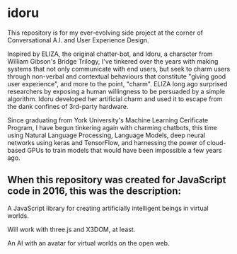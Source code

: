 # idoru

This repository is for my ever-evolving side project at the corner of Conversational A.I. and User Experience Design.

Inspired by ELIZA, the original chatter-bot, and Idoru, a character from William Gibson's Bridge Trilogy, I've tinkered over the years with making systems that not only communicate with end users, but seek to charm users through non-verbal and contextual behaviours that constitute "giving good user experience", and more to the point, "charm". ELIZA long ago surprised researchers by exposing a human willingness to be persuaded by a simple algorithm. Idoru developed her artificial charm and used it to escape from the dank confines of 3rd-party hardware.

Since graduating from York University's Machine Learning Cerificate Program, I have begun tinkering again with charming chatbots, this time using Natural Language Processing, Language Models, deep neural networks using keras and TensorFlow, and harnessing the power of cloud-based GPUs to train models that would have been impossible a few years ago.

## When this repository was created for JavaScript code in 2016, this was the description:

A JavaScript library for creating artificially intelligent beings in virtual worlds.

Will work with three.js and X3DOM, at least.

An AI with an avatar for virtual worlds on the open web.
